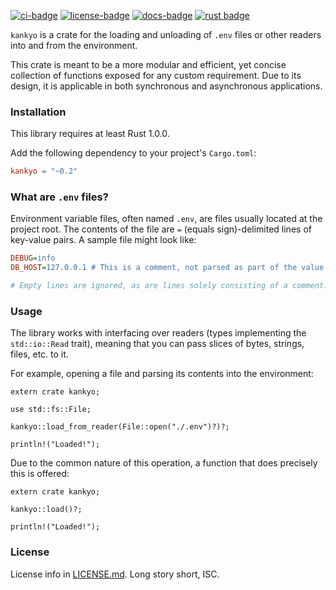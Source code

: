 [![ci-badge][]][ci] [![license-badge][]][license] [![docs-badge][]][docs] [![rust badge]][rust link]

`kankyo` is a crate for the loading and unloading of `.env` files or other
readers into and from the environment.

This crate is meant to be a more modular and efficient, yet concise
collection of functions exposed for any custom requirement. Due to its
design, it is applicable in both synchronous and asynchronous applications.

### Installation

This library requires at least Rust 1.0.0.

Add the following dependency to your project's `Cargo.toml`:

```toml
kankyo = "~0.2"
```

### What are `.env` files?

Environment variable files, often named `.env`, are files usually located at
the project root. The contents of the file are `=` (equals sign)-delimited
lines of key-value pairs. A sample file might look like:

```ini
DEBUG=info
DB_HOST=127.0.0.1 # This is a comment, not parsed as part of the value.

# Empty lines are ignored, as are lines solely consisting of a comment.
```

### Usage

The library works with interfacing over readers (types implementing the
`std::io::Read` trait), meaning that you can pass slices of bytes, strings,
files, etc. to it.

For example, opening a file and parsing its contents into the environment:

```rust,no_run
extern crate kankyo;

use std::fs::File;

kankyo::load_from_reader(File::open("./.env")?)?;

println!("Loaded!");
```

Due to the common nature of this operation, a function that does precisely
this is offered:

```rust,no_run
extern crate kankyo;

kankyo::load()?;

println!("Loaded!");
```

### License

License info in [LICENSE.md]. Long story short, ISC.

[LICENSE.md]: https://github.com/zeyla/kankyo/blob/master/LICENSE.md
[ci]: https://travis-ci.org/zeyla/kankyo
[ci-badge]: https://img.shields.io/travis/zeyla/kankyo.svg?style=flat-square
[docs]: https://docs.rs/kankyo
[docs-badge]: https://img.shields.io/badge/docs-online-5023dd.svg?style=flat-square
[license]: https://opensource.org/licenses/ISC
[license-badge]: https://img.shields.io/badge/license-ISC-blue.svg?style=flat-square
[rust badge]: https://img.shields.io/badge/rust-1.0+-93450a.svg?style=flat-square
[rust link]: https://blog.rust-lang.org/2015/05/15/Rust-1.0.html
